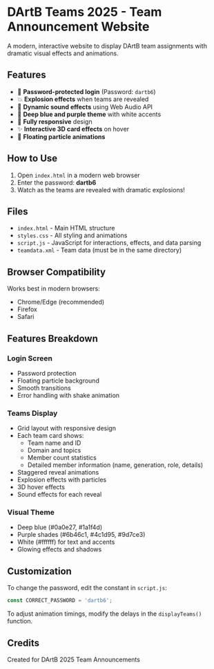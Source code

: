 # DArtB Teams 2025 - Team Announcement Website

A modern, interactive website to display DArtB team assignments with dramatic visual effects and animations.

## Features

- 🔐 **Password-protected login** (Password: `dartb6`)
- 💥 **Explosion effects** when teams are revealed
- 🎵 **Dynamic sound effects** using Web Audio API
- 🎨 **Deep blue and purple theme** with white accents
- 📱 **Fully responsive** design
- ✨ **Interactive 3D card effects** on hover
- 🌟 **Floating particle animations**

## How to Use

1. Open `index.html` in a modern web browser
2. Enter the password: **dartb6**
3. Watch as the teams are revealed with dramatic explosions!

## Files

- `index.html` - Main HTML structure
- `styles.css` - All styling and animations
- `script.js` - JavaScript for interactions, effects, and data parsing
- `teamdata.xml` - Team data (must be in the same directory)

## Browser Compatibility

Works best in modern browsers:
- Chrome/Edge (recommended)
- Firefox
- Safari

## Features Breakdown

### Login Screen
- Password protection
- Floating particle background
- Smooth transitions
- Error handling with shake animation

### Teams Display
- Grid layout with responsive design
- Each team card shows:
  - Team name and ID
  - Domain and topics
  - Member count statistics
  - Detailed member information (name, generation, role, details)
- Staggered reveal animations
- Explosion effects with particles
- 3D hover effects
- Sound effects for each reveal

### Visual Theme
- Deep blue (#0a0e27, #1a1f4d)
- Purple shades (#6b46c1, #4c1d95, #9d7ce3)
- White (#ffffff) for text and accents
- Glowing effects and shadows

## Customization

To change the password, edit the constant in `script.js`:
```javascript
const CORRECT_PASSWORD = 'dartb6';
```

To adjust animation timings, modify the delays in the `displayTeams()` function.

## Credits

Created for DArtB 2025 Team Announcements

